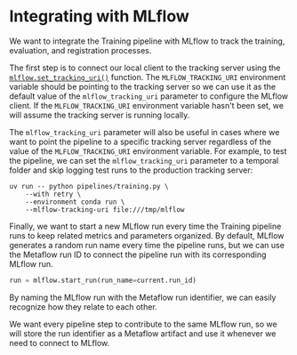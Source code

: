 # Integrating with MLflow

We want to integrate the Training pipeline with MLflow to track the training, evaluation, and registration processes.

The first step is to connect our local client to the tracking server using the [`mlflow.set_tracking_uri()`](https://mlflow.org/docs/latest/python_api/mlflow.html#mlflow.set_tracking_uri) function. The `MLFLOW_TRACKING_URI` environment variable should be pointing to the tracking server so we can use it as the default value of the `mlflow_tracking_uri` parameter to configure the MLflow client. If the `MLFLOW_TRACKING_URI` environment variable hasn't been set, we will assume the tracking server is running locally.

The `mlflow_tracking_uri` parameter will also be useful in cases where we want to point the pipeline to a specific tracking server regardless of the value of the `MLFLOW_TRACKING_URI` environment variable. For example, to test the pipeline, we can set the `mlflow_tracking_uri` parameter to a temporal folder and skip logging test runs to the production tracking server:

```shell
uv run -- python pipelines/training.py \
    --with retry \
    --environment conda run \
    --mlflow-tracking-uri file:///tmp/mlflow
```

Finally, we want to start a new MLflow run every time the Training pipeline runs to keep related metrics and parameters organized. By default, MLflow generates a random run name every time the pipeline runs, but we can use the Metaflow run ID to connect the pipeline run with its corresponding MLflow run.

```python
run = mlflow.start_run(run_name=current.run_id)
```

By naming the MLflow run with the Metaflow run identifier, we can easily recognize how they relate to each other.

We want every pipeline step to contribute to the same MLflow run, so we will store the run identifier as a Metaflow artifact and use it whenever we need to connect to MLflow.
